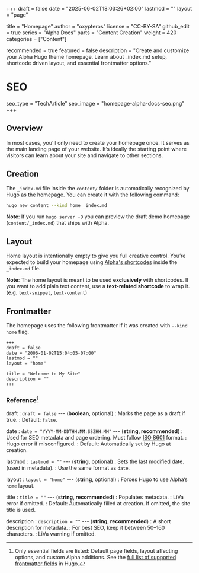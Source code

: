 +++
draft = false
date = "2025-06-02T18:03:26+02:00"
lastmod = ""
layout = "page"

title = "Homepage"
author = "oxypteros"
license = "CC-BY-SA"
github_edit = true
series = "Alpha Docs"
  parts = "Content Creation"
  weight = 420
categories = ["Content"]

recommended = true
featured = false
description = "Create and customize your Alpha Hugo theme homepage. Learn about _index.md setup, shortcode driven layout, and essential frontmatter options."
# SEO
seo_type = "TechArticle"
seo_image = "homepage-alpha-docs-seo.png"
+++
## Overview
In most cases, you'll only need to create your homepage once. It serves as the main landing page of your website. It’s ideally the starting point where visitors can learn about your site and navigate to other sections.

## Creation
The `_index.md` file inside the `content/` folder is automatically recognized by Hugo as the homepage.
You can create it with the following command:
```bash
hugo new content --kind home _index.md
```
**Note**: If you run `hugo server -D` you can preview the draft demo homepage (`content/_index.md`) that ships with Alpha. 

## Layout
Home layout is intentionally empty to give you full creative control. You’re expected to build your homepage using [Alpha's shortcodes](/docs/shortcodes "Alpha's shortcodes documentation") inside the `_index.md` file.

**Note**: The home layout is meant to be used **exclusively** with shortcodes. If you want to add plain text content, use a **text-related shortcode** to wrap it. (e.g. `text-snippet`, `text-content`)

## Frontmatter
The homepage uses the following frontmatter if it was created with `--kind home` flag.
```
+++
draft = false
date = "2006-01-02T15:04:05-07:00"
lastmod = ""
layout = "home"

title = "Welcome to My Site"
description = ""
+++
```
### Reference[^1]
draft 
: `draft = false` --- (**boolean**, optional)
: Marks the page as a draft if true.
: Default: `false`.

date
: `date = "YYYY-MM-DDTHH:MM:SSZHH:MM"` --- (**string, recommended**)
: Used for SEO metadata and page ordering. Must follow [ISO 8601](https://en.wikipedia.org/wiki/ISO_8601) format.
: Hugo error if misconfigured.
: Default: Automatically set by Hugo at creation. 

lastmod 
: `lastmod = ""` --- (**string**, optional)
: Sets the last modified date. (used in metadata). 
: Use the same format as `date`.

layout 
: `layout = "home"` --- (**string**, optional)
: Forces Hugo to use Alpha’s `home` layout.

title 
: `title = ""` --- (**string, recommended**)
: Populates metadata.
: LiVa error if omitted.
: Default: Automatically filled at creation. If omitted, the site title is used.

description 
: `description = ""` --- (**string, recommended**)
: A short description for metadata.
: For best SEO, keep it between 50–160 characters.
: LiVa warning if omitted.

[^1]: Only essential fields are listed: Default page fields, layout affecting options, and custom Alpha additions. 
See the [full list of supported frontmatter fields](https://gohugo.io/content-management/front-matter/#fields) in Hugo.
